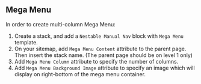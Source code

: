 ## Mega Menu

In order to create multi-column Mega Menu:
1. Create a stack, and add a `Nestable Manual Nav` block with `Mega Menu` template.
2. On your sitemap, add `Mega Menu Content` attribute to the parent page. Then insert the stack name. (The parent page should be on level 1 only)
3. Add `Mega Menu Column` attribute to specify the number of columns.
4. Add `Mega Menu Background Image` attribute to specify an image which will display on right-bottom of the mega menu container.
